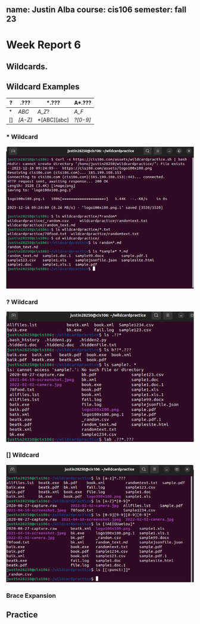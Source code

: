 name: Justin Alba
course: cis106
semester: fall 23
---

# Week Report 6

## Wildcards.
## Wildcard Examples
| ?   | .???    | *.???       | A*.???   |
| --- | ------- | ----------- | -------- |
| *   | *ABC*   | *A_Z*?      | *A_F*    |
| []  | *[A-Z]* | *[ABC][abc] | *?[0-9]* |


### * Wildcard 
![q1](weekReports/wr6-p1.png)

### ? Wildcard
![q2](weekReports/wr6-p2.png)

### [] Wildcard
![q3](weekReports/wr6-p3.png)
### Brace Expansion 

## Practice 
